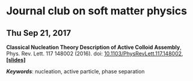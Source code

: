 # Journal club on soft matter physics

## Thu Sep 21, 2017

**Classical Nucleation Theory Description of Active Colloid Assembly**, Phys. Rev. Lett. 117 148002 (2016). doi: [10.1103/PhysRevLett.117.148002](https://link.aps.org/doi/10.1103/PhysRevLett.117.148002), [**[slides]**](https://github.com/fengwangPhysics/soft-matter-journal-club/raw/master/20170921/CNTactive.pdf)

***Keywords***: nucleation, active particle, phase separation
